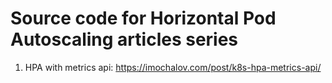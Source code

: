 # Source code for Horizontal Pod Autoscaling articles series

1. HPA with metrics api: https://imochalov.com/post/k8s-hpa-metrics-api/